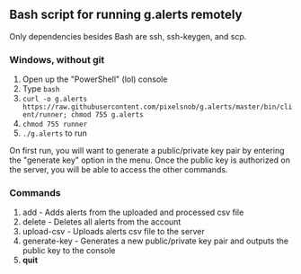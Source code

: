 
## Bash script for running g.alerts remotely

Only dependencies besides Bash are ssh, ssh-keygen, and scp.

### Windows, without git

1. Open up the "PowerShell" (lol) console
1. Type `bash`
1. `curl -o g.alerts https://raw.githubusercontent.com/pixelsnob/g.alerts/master/bin/client/runner; chmod 755 g.alerts`
1. `chmod 755 runner`
1. `./g.alerts` to run

On first run, you will want to generate a public/private key pair by entering the "generate key" option in the menu. Once the public key is authorized on the server, you will be able to access the other commands.

### Commands

1. add - Adds alerts from the uploaded and processed csv file
2. delete - Deletes all alerts from the account
3. upload-csv - Uploads alerts csv file to the server
4. generate-key - Generates a new public/private key pair and outputs the public key to the console
5. **quit**
